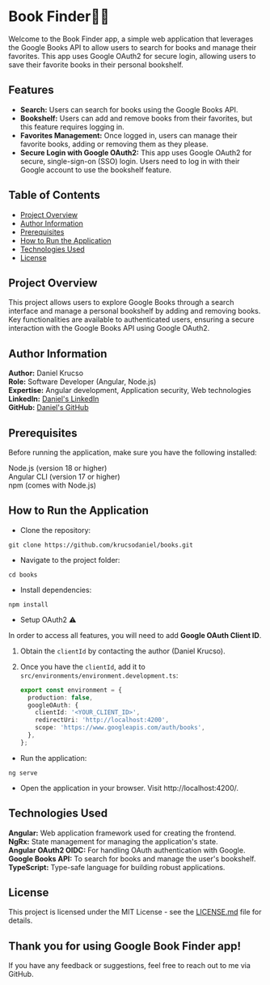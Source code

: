# Book Finder🔎📖
Welcome to the Book Finder app, a simple web application that leverages the Google Books API to allow users to search for books and manage their favorites. 
This app uses Google OAuth2 for secure login, allowing users to save their favorite books in their personal bookshelf.

## Features
- **Search:** Users can search for books using the Google Books API.
- **Bookshelf:** Users can add and remove books from their favorites, but this feature requires logging in.
- **Favorites Management:** Once logged in, users can manage their favorite books, adding or removing them as they please.
- **Secure Login with Google OAuth2:** This app uses Google OAuth2 for secure, single-sign-on (SSO) login. Users need to log in with their Google account to use the bookshelf feature.  

## Table of Contents
- [Project Overview](#project-overview)
- [Author Information](#author-information)
- [Prerequisites](#prerequisites)
- [How to Run the Application](#how-to-run-the-application)
- [Technologies Used](#technologies-used)
- [License](#license)

## Project Overview
This project allows users to explore Google Books through a search interface and manage a personal bookshelf by adding and removing books. Key functionalities are available to authenticated users, ensuring a secure interaction with the Google Books API using Google OAuth2.

## Author Information
**Author:** Daniel Krucso  
**Role:** Software Developer (Angular, Node.js)  
**Expertise:** Angular development, Application security, Web technologies  
**LinkedIn:** [Daniel's LinkedIn](https://hu.linkedin.com/in/d%C3%A1niel-krucs%C3%B3-b79aa5273)  
**GitHub:** [Daniel's GitHub](https://github.com/krucsodaniel) 

## Prerequisites
Before running the application, make sure you have the following installed:

Node.js (version 18 or higher)  
Angular CLI (version 17 or higher)  
npm (comes with Node.js)

## How to Run the Application

- Clone the repository:
 
```git clone https://github.com/krucsodaniel/books.git```

- Navigate to the project folder:

```cd books```

- Install dependencies:

```npm install```

- Setup OAuth2 ⚠️

In order to access all features, you will need to add **Google OAuth Client ID**.

1. Obtain the `clientId` by contacting the author (Daniel Krucso).
2. Once you have the `clientId`, add it to `src/environments/environment.development.ts`:

   ```typescript
   export const environment = {
     production: false,
     googleOAuth: {
       clientId: '<YOUR_CLIENT_ID>',
       redirectUri: 'http://localhost:4200',
       scope: 'https://www.googleapis.com/auth/books',
     },
   };

- Run the application:

```ng serve```

- Open the application in your browser. Visit http://localhost:4200/.

## Technologies Used
**Angular:** Web application framework used for creating the frontend.  
**NgRx:** State management for managing the application's state.  
**Angular OAuth2 OIDC:** For handling OAuth authentication with Google.  
**Google Books API:** To search for books and manage the user's bookshelf.  
**TypeScript:** Type-safe language for building robust applications.  

## License
This project is licensed under the MIT License - see the [LICENSE.md](https://license.md/licenses/mit-license/) file for details.

## Thank you for using Google Book Finder app!
If you have any feedback or suggestions, feel free to reach out to me via GitHub.
